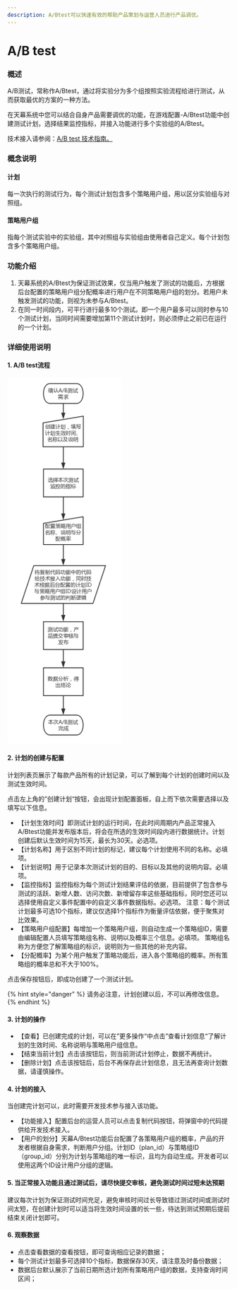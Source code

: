 ```yaml
---
description: A/Btest可以快速有效的帮助产品策划与运营人员进行产品调优。
---
```


# A/B test

### 概述

A/B测试，常称作A/Btest，通过将实验分为多个组按照实验流程给进行测试，从而获取最优的方案的一种方法。

在天幕系统中您可以结合自身产品需要调优的功能，在游戏配置-A/Btest功能中创建测试计划，选择结果监控指标，并接入功能进行多个实验组的A/Btest。

技术接入请参阅：[A/B test 技术指南。](../dev-guide/a-b-test.md)

### 概念说明

#### 计划

每一次执行的测试行为，每个测试计划包含多个策略用户组，用以区分实验组与对照组。

#### 策略用户组

指每个测试实验中的实验组，其中对照组与实验组由使用者自己定义。每个计划包含多个策略用户组。

### 功能介绍

1. 天幕系统的A/Btest为保证测试效果，仅当用户触发了测试的功能后，方根据后台配置的策略用户组分配概率进行用户在不同策略用户组的划分。若用户未触发测试的功能，则视为未参与A/Btest。 
2. 在同一时间段内，可平行进行最多10个测试。即一个用户最多可以同时参与10个测试计划，当同时间需要增加第11个测试计划时，则必须停止之前已在运行的一个计划。

### 详细使用说明

#### 1. A/B test流程

![](../../.gitbook/assets/image%20%28162%29.png)

#### 2. 计划的创建与配置

计划列表页展示了每款产品所有的计划记录，可以了解到每个计划的创建时间以及测试生效时间。

点击左上角的”创建计划“按钮，会出现计划配置面板，自上而下依次需要选择以及填写以下信息。

* 【计划生效时间】即测试计划的运行时间，在此时间周期内产品正常接入A/Btest功能并发布版本后，将会在所选的生效时间段内进行数据统计。计划创建后默认生效时间为15天，最长为30天。必选项。 
* 【计划名称】用于区别不同计划的标记，建议每个计划使用不同的名称。必填项。 
* 【计划说明】用于记录本次测试计划的目的、目标以及其他的说明内容。必填项。 
* 【监控指标】监控指标为每个测试计划结果评估的依据，目前提供了包含参与测试的活跃、新增人数、访问次数、新增留存率这些基础指标，同时您还可以选择使用自定义事件配置中的自定义事件数据指标。必选项。  注意：每个测试计划最多可选10个指标，建议仅选择1个指标作为衡量评估依据，便于聚焦对比效果。 
* 【策略用户组配置】每增加一个策略用户组，则自动生成一个策略组ID，需要由编辑配置人员填写策略组名称、说明以及概率三个信息。必填项。 策略组名称为方便您了解策略组的标识，说明则为一些其他的补充内容。 
* 【分配概率】为某个用户触发了策略功能后，进入各个策略组的概率。所有策略组的概率总和不大于100%。

点击保存按钮后，即成功创建了一个测试计划。

{% hint style="danger" %}
请务必注意，计划创建以后，不可以再修改信息。
{% endhint %}

#### 

#### 3. 计划的操作

* 【查看】已创建完成的计划，可以在”更多操作“中点击”查看计划信息“了解计划的生效时间、名称说明与策略用户组信息。 
* 【结束当前计划】点击该按钮后，则当前测试计划停止，数据不再统计。 
* 【删除计划】点击该按钮后，后台不再保存此计划信息，且无法再查询计划数据，请谨慎操作。 

#### 4. 计划的接入

  当创建完计划可以，此时需要开发技术参与接入该功能。

* 【功能接入】配置后台的运营人员可以点击复制代码按钮，将弹窗中的代码提供给开发技术接入。 
* 【用户的划分】天幕A/Btest功能后台配置了各策略用户组的概率，产品的开发者根据自身需求，判断用户分组。计划ID（plan\_id）与策略组ID（group\_id）分别为计划与策略组的唯一标识，且均为自动生成。开发者可以使用这两个ID设计用户分组的逻辑。 

#### 5. 当正常接入功能且通过测试后，请尽快提交审核，避免测试时间过短未达预期

建议每次计划为保证测试时间充足，避免审核时间过长导致错过测试时间或测试时间太短，在创建计划时可以适当将生效时间设置的长一些，待达到测试预期后提前结束关闭计划即可。



#### 6. 观察数据

* 点击查看数据的查看按钮，即可查询相应记录的数据；
* 每个测试计划最多可选择10个指标，数据保存30天，请注意及时备份数据；
* 数据后台默认展示了当前日期所选计划所有策略用户组的数据，支持查询时间区间；

